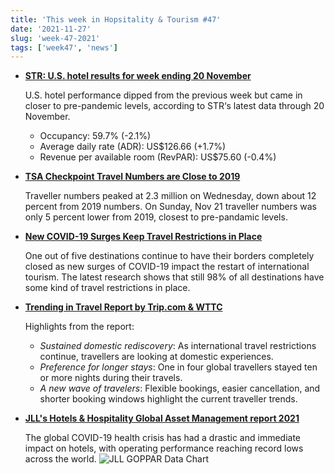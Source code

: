 ```yaml
---
title: 'This week in Hopsitality & Tourism #47'
date: '2021-11-27'
slug: 'week-47-2021'
tags: ['week47', 'news']
---
```


- **[STR: U.S. hotel results for week ending 20 November](https://str.com/press-release/str-us-hotel-results-week-ending-20-november)**

  U.S. hotel performance dipped from the previous week but came in closer to pre-pandemic levels, according to STR‘s latest data through 20 November.

  - Occupancy: 59.7% (-2.1%)
  - Average daily rate (ADR): US$126.66 (+1.7%)
  - Revenue per available room (RevPAR): US$75.60 (-0.4%)

- **[TSA Checkpoint Travel Numbers are Close to 2019](https://www.tsa.gov/coronavirus/passenger-throughput)**

  Traveller numbers peaked at 2.3 million on Wednesday, down about 12 percent from 2019 numbers. On Sunday, Nov 21 traveller numbers was only 5 percent lower from 2019, closest to pre-pandamic levels.

- **[New COVID-19 Surges Keep Travel Restrictions in Place](https://www.hospitalitynet.org/news/4107758.html)**

  One out of five destinations continue to have their borders completely closed as new surges of COVID-19 impact the restart of international tourism. The latest research shows that still 98% of all destinations have some kind of travel restrictions in place.

- **[Trending in Travel Report by Trip.com & WTTC](https://www.hospitalitynet.org/news/4107747.html)**

  Highlights from the report:

  - _Sustained domestic rediscovery_: As international travel restrictions continue, travellers are looking at domestic experiences.
  - _Preference for longer stays_: One in four global travellers stayed ten or more nights during their travels.
  - _A new wave of travelers_: Flexible bookings, easier cancellation, and shorter booking windows highlight the current traveller trends.

- **[JLL's Hotels & Hospitality Global Asset Management report 2021](https://www.hospitalitynet.org/news/4107753.html)**

  The global COVID-19 health crisis has had a drastic and immediate impact on hotels, with operating performance reaching record lows across the world.
  ![JLL GOPPAR Data Chart](../images/week-47-2021-jll-profitability-data.jpg)
